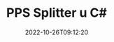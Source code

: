---
############################# Static ############################
layout: "auto-gen-merger"
date: 2022-10-26T09:12:20
draft: false
otherformats: ppt pptx rtf tex vdx vsdm vsdx vssm vssx vstm vstx vsx vtx xlam xls xlsb

############################# Head ############################
head_title: "Podijeli PPS u više datoteka u C#"
head_description: "Podijelite jednu PPS datoteku u nekoliko datoteka na temelju brojeva stranica, intervala stranica, parnih ili neparnih stranica pomoću API-ja za spajanje dokumenata."

############################# Header ############################
title: "PPS Splitter u C#"
description: "Podijelite PPS s nekoliko redaka .NET koda."
bg_image: "https://cms.admin.containerize.com/templates/aspose/App_Themes/V3/images/bg/header1.png"
bg_overlay: false
button:
    enable: true
    icon: "fas fa-arrow-down"
    label: "Preuzmite besplatnu probnu verziju"
    link: "https://downloads.groupdocs.com/merger/net"

############################# SubMenu ############################
submenu:
    enable: true

    left:
        img_alt: "GroupDocs.Merger for .NET"
        image: "https://cms.admin.containerize.com/templates/groupdocs/images/product-logos/90x90-noborder/groupdocs-merger-net.png"
        product: "GroupDocs.Merger"
        platform: ".NET"

    middle:
        button:

            # button loop
            - link: "https://apireference.groupdocs.com/merger/net"
              text: "API Referenca"

            # button loop
            - link: "https://github.com/groupdocs-merger"
              text: "Primjeri koda"

            # button loop
            - link: "https://products.groupdocs.app/merger/family"
              text: "Demo snimke uživo"

            # button loop
            - link: "https://purchase.groupdocs.com/pricing/merger/net"
              text: "Cijene"

    right:
        link_download: "https://downloads.groupdocs.com/merger"
        link_learn: "https://docs.groupdocs.com/merger/net"
        link_buy: "https://purchase.groupdocs.com"

############################# About ############################
about:
    enable: true
    title: "O GroupDocs.Merger for .NET API-ju"
    content: |
        [GroupDocs.Merger for .NET](/hr/merger/net/) biblioteka nudi jednostavno rješenje za sigurno spajanje i dijeljenje između širokog raspona formata dokumenata uključujući PDF, Microsoft Office (Word, Excel, PowerPoint, OneNote), OpenDocument, HTML, slike i mnoge druge unutar .NET aplikacija. Dodavanjem samo nekoliko redaka koda izvedite nekoliko operacija dokumenta kao što su premještanje, uklanjanje, rotacija, zamjena, izdvajanje ili promjena orijentacije stranica unutar dokumenata. API za spajanje dokumenata također podržava pregled stranica dokumenta kao slike za analizu strukture dokumenta, oblikovanja i sadržaja na stranici.
        
        GroupDocs.Merger API pravi je izbor za korporativna rješenja koja trebaju značajke dijeljenja datoteka. Ovi API-ji dobro su podržani na svim glavnim operativnim sustavima i platformama uključujući .NET Framework, .NET Standard, .NET Core, Mono.

############################# Steps ############################
steps:
    enable: true
    title_left: "Podijeli PPS stranice datoteke u .NET"
    content_left: |
        [GroupDocs.Merger for .NET](/hr/merger/net/) programerima za C# olakšava dijeljenje jedne PPS datoteke u više rezultirajućih datoteka implementacijom nekoliko lakih koraka.
        
        * Inicijalizirajte **SplitOptions** s formatom staze izlaznih datoteka.
        * Stvorite novu instancu **Merger** i proslijedite putanju izvornog dokumenta kao parametar konstruktora.
        * Pozovite **Split** i proslijedite objekt **SplitOptions** za spremanje rezultirajućih dokumenata.

    title_right: "Zahtjevi sustava"
    content_right: |
        GroupDocs.Merger for .NET API-ji podržani su na svim glavnim platformama i operativnim sustavima. Prije izvršavanja koda u nastavku, provjerite imate li sljedeće preduvjete instalirane na vašem sustavu.

        * Operativni sustavi: Microsoft Windows, Linux, MacOS
        * Razvojna okruženja: Visual Studio, Xamarin, MonoDevelop
        * Okviri: .NET Framework, .NET Standard, .NET Core, Mono
        * Preuzmite najnoviju verziju GroupDocs.Merger for .NET s [NuGet](https://www.nuget.org/packages/groupdocs.merger)
         
    code: |
     {{% merger/additional-styles %}}
     {{< merger/code-merger title="Kako podijeliti PPS datoteke koristeći C# primjer koda">}}

        ```csharp    
        // Podijeli PPS datoteku pomoću API-ja GroupDocs.Merger
        string filePath = "input.pps";
        string filePathOut = "output.pps";

        // Inicijalizirajte klasu SplitOptions s formatom staze izlaznih datoteka
        SplitOptions splitOptions = new SplitOptions(filePathOut, new int[] { 3, 6, 8 });

        // Instancirajte spajanje s ulaznim PPS dokumentom
        using (Merger merger = new Merger(filePath))
          {
            // Pozovite metodu Split i proslijedite objekt SplitOptions za spremanje rezultirajućih dokumenata
            merger.Split(splitOptions);
          }
        ```
     {{< /merger/code-merger >}}

############################# Demos ############################
demos:
    enable: true
    title: "Demonstracije uživo - Split PPS datoteka na mreži"
    content: |
       Podijeli PPS datoteku odmah tako da posjetiš [GroupDocs.Merger Live Demos](https://products.groupdocs.app/splitter/pps) web mjesto.
       Demo uživo ima sljedeće prednosti.
        
############################# About Formats ############################
about_formats:
    enable: true

############################# More Formats ############################
more_formats:
    enable: true
    title: "Split datoteka drugih formata"
    content: |
        .NET dokumentira API za spajanje i dijeljenje za formate datoteka i slike. Podijelite neke od popularnih formata datoteka kako je navedeno u nastavku.

############################# Back to top ###############################
back_to_top:
    enable: true
---